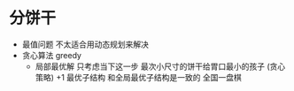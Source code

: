 # 分饼干

- 最值问题
    不太适合用动态规划来解决
- 贪心算法 greedy
    - 局部最优解   只考虑当下这一步  最次小尺寸的饼干给胃口最小的孩子 (贪心策略)  +1
        最优子结构 和全局最优子结构是一致的  全国一盘棋  
    
